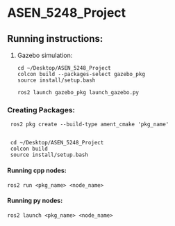 # ASEN_5248_Project

## Running instructions:

1. Gazebo simulation:
    
    ```
    cd ~/Desktop/ASEN_5248_Project
    colcon build --packages-select gazebo_pkg
    source install/setup.bash
    ```

    ```
    ros2 launch gazebo_pkg launch_gazebo.py
    ```

### Creating Packages:
```
 ros2 pkg create --build-type ament_cmake 'pkg_name'


 cd ~/Desktop/ASEN_5248_Project
 colcon build
 source install/setup.bash
```

#### Running cpp nodes:
```
ros2 run <pkg_name> <node_name>
```

#### Running py nodes:
```
ros2 launch <pkg_name> <node_name>
```